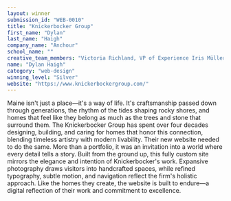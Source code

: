 ```yaml
---
layout: winner
submission_id: "WEB-0010"
title: "Knickerbocker Group"
first_name: "Dylan"
last_name: "Haigh"
company_name: "Anchour"
school_name: ""
creative_team_members: "Victoria Richland, VP of Experience Iris Müller, UI Designer Rory McGuire, Senior Front-End Developer Brianna Davidson, Senior Product Manager Krystle Thomas, Content Strategist Kristin Berlehner, VP of Development Marc Gilbert, VP of Project Management Aimee Labbe, VP of Client Services Jessica Richland, Director of Project Manager"
name: "Dylan Haigh"
category: "web-design"
winning_level: "Silver"
website: "https://www.knickerbockergroup.com/"
---
```


Maine isn't just a place—it's a way of life. It's craftsmanship passed down through generations, the rhythm of the tides shaping rocky shores, and homes that feel like they belong as much as the trees and stone that surround them. The Knickerbocker Group has spent over four decades designing, building, and caring for homes that honor this connection, blending timeless artistry with modern livability. Their new website needed to do the same. More than a portfolio, it was an invitation into a world where every detail tells a story. Built from the ground up, this fully custom site mirrors the elegance and intention of Knickerbocker's work. Expansive photography draws visitors into handcrafted spaces, while refined typography, subtle motion, and navigation reflect the firm's holistic approach. Like the homes they create, the website is built to endure—a digital reflection of their work and commitment to excellence.
